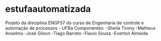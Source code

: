# estufaautomatizada
Projeto da disciplina ENGF57 do curso de Engenharia de controle e automação de processos - UFBa Componentes: -Sheila Tirony -Matheus Anselmo -José Gilson -Tiago Barreto -Flavio Souza -Everton Almeida
